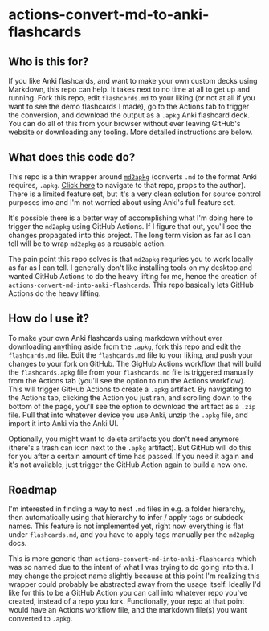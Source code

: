 # actions-convert-md-to-anki-flashcards

## Who is this for?

If you like Anki flashcards, and want to make your own custom decks using Markdown, this repo can help. It takes next to no time at all to get up and running. Fork this repo, edit `flashcards.md` to your liking (or not at all if you want to see the demo flashcards I made), go to the Actions tab to trigger the conversion, and download the output as a `.apkg` Anki flashcard deck. You can do all of this from your browser without ever leaving GitHub's website or downloading any tooling. More detailed instructions are below.

## What does this code do?

This repo is a thin wrapper around [`md2apkg`](https://github.com/Steve2955/md2apkg) (converts `.md` to the format Anki requires, `.apkg`. [Click here](https://github.com/Steve2955/md2apkg) to navigate to that repo, props to the author). There is a limited feature set, but it's a very clean solution for source control purposes imo and I'm not worried about using Anki's full feature set.

It's possible there is a better way of accomplishing what I'm doing here to trigger the `md2apkg` using GitHub Actions. If I figure that out, you'll see the changes propagated into this project. The long term vision as far as I can tell will be to wrap `md2apkg` as a reusable action. 

The pain point this repo solves is that `md2apkg` requries you to work locally as far as I can tell. I generally don't like installing tools on my desktop and wanted GitHub Actions to do the heavy lifting for me, hence the creation of `actions-convert-md-into-anki-flashcards`. This repo basically lets GitHub Actions do the heavy lifting.

## How do I use it?

To make your own Anki flashcards using markdown without ever downloading anything aside from the `.apkg`, fork this repo and edit the `flashcards.md` file. Edit the `flashcards.md` file to your liking, and push your changes to your fork on GitHub. The GigHub Actions workflow that will build the `flashcards.apkg` file from your `flashcards.md` file is triggered manually from the Actions tab (you'll see the option to run the Actions workflow). This will trigger GitHub Actions to create a `.apkg` artifact. By navigating to the Actions tab, clicking the Action you just ran, and scrolling down to the bottom of the page, you'll see the option to download the artifact as a `.zip` file. Pull that into whatever device you use Anki, unzip the `.apkg` file, and import it into Anki via the Anki UI.

Optionally, you might want to delete artifacts you don't need anymore (there's a trash can icon next to the `.apkg` artifact). But GitHub will do this for you after a certain amount of time has passed. If you need it again and it's not available, just trigger the GitHub Action again to build a new one.

## Roadmap

I'm interested in finding a way to nest `.md` files in e.g. a folder hierarchy, then automatically using that hierarchy to infer / apply tags or subdeck names. This feature is not implemented yet, right now everything is flat under `flashcards.md`, and you have to apply tags manually per the `md2apkg` docs.

This is more generic than `actions-convert-md-into-anki-flashcards` which was so named due to the intent of what I was trying to do going into this.  I may change the project name slightly because at this point I'm realizing this wrapper could probably be abstracted away from the usage itself. Ideally I'd like for this to be a GitHub Action you can call into whatever repo you've created, instead of a repo you fork. Functionally, your repo at that point would have an Actions workflow file, and the markdown file(s) you want converted to `.apkg`.
